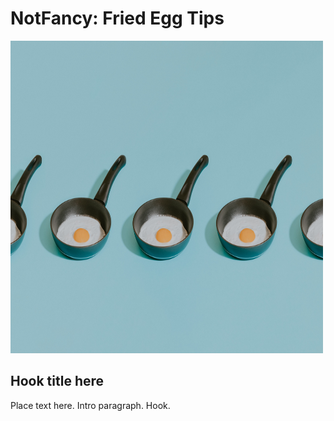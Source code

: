 <html>
  <body>
    <h1>NotFancy: Fried Egg Tips</h1>
    <a href=https://github.com/jennisa1/NotFancy-Website><img src="https://github.com/jennisa1/NotFancy-Website/blob/main/Images/Fried%20egg%20pans.jpg?raw=true" width="500 px" height="500 px" alt="Fried egg pans"/></a> 
    
  <main>
  <section>
    <h2>Hook title here</h2>  
    <p>
    Place text here. Intro paragraph. Hook.
    </p>
    </section>
   </main>
  </body>
</html>

